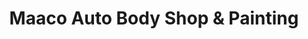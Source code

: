 ---
title: "Maaco Auto Body Shop & Painting"
url: /spokane/maaco-auto-body-shop-and-painting/
shop: car repair
---